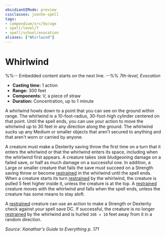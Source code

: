 ```yaml
---
obsidianUIMode: preview
cssclasses: json5e-spell
tags:
- compendium/src/5e/xge
- spell/level/7
- spell/school/evocation
aliases: ["Whirlwind"]
---
```

# Whirlwind
%%-- Embedded content starts on the next line. --%%
*7th-level, Evocation*  

- **Casting time:** 1 action
- **Range:** 300 feet
- **Components:** V, a piece of straw
- **Duration:** Concentration, up to 1 minute

A whirlwind howls down to a point that you can see on the ground within range. The whirlwind is a 10-foot-radius, 30-foot-high cylinder centered on that point. Until the spell ends, you can use your action to move the whirlwind up to 30 feet in any direction along the ground. The whirlwind sucks up any Medium or smaller objects that aren't secured to anything and that aren't worn or carried by anyone.

A creature must make a Dexterity saving throw the first time on a turn that it enters the whirlwind or that the whirlwind enters its space, including when the whirlwind first appears. A creature takes `10d6` bludgeoning damage on a failed save, or half as much damage on a successful one. In addition, a Large or smaller creature that fails the save must succeed on a Strength saving throw or become [restrained](Mechanics/Rules/conditions.md#Restrained) in the whirlwind until the spell ends. When a creature starts its turn [restrained](Mechanics/Rules/conditions.md#Restrained) by the whirlwind, the creature is pulled 5 feet higher inside it, unless the creature is at the top. A [restrained](Mechanics/Rules/conditions.md#Restrained) creature moves with the whirlwind and falls when the spell ends, unless the creature has some means to stay aloft.

A [restrained](Mechanics/Rules/conditions.md#Restrained) creature can use an action to make a Strength or Dexterity check against your spell save DC. If successful, the creature is no longer [restrained](Mechanics/Rules/conditions.md#Restrained) by the whirlwind and is hurled `3d6 × 10` feet away from it in a random direction.

*Source: Xanathar's Guide to Everything p. 171*